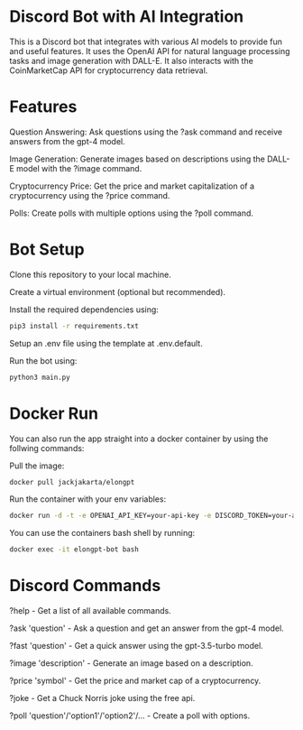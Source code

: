 # Discord Bot with AI Integration

This is a Discord bot that integrates with various AI models to provide fun and useful features. It uses the OpenAI API for natural language processing tasks and image generation with DALL-E. It also interacts with the CoinMarketCap API for cryptocurrency data retrieval.
 
# Features

Question Answering: Ask questions using the ?ask command and receive answers from the gpt-4 model.

Image Generation: Generate images based on descriptions using the DALL-E model with the ?image command.

Cryptocurrency Price: Get the price and market capitalization of a cryptocurrency using the ?price command.

Polls: Create polls with multiple options using the ?poll command.

# Bot Setup

Clone this repository to your local machine.

Create a virtual environment (optional but recommended).

Install the required dependencies using: 

```bash
pip3 install -r requirements.txt
```

Setup an .env file using the template at .env.default.

Run the bot using: 

```bash
python3 main.py
```

# Docker Run

You can also run the app straight into a docker container by using the follwing commands:

Pull the image:

```bash
docker pull jackjakarta/elongpt
```

Run the container with your env variables:

```bash
docker run -d -t -e OPENAI_API_KEY=your-api-key -e DISCORD_TOKEN=your-api-key -e CMC_PRO_API_KEY=your-api-key --name elongpt-bot elongpt
```

You can use the containers bash shell by running:
```bash
docker exec -it elongpt-bot bash
```

# Discord Commands

?help - Get a list of all available commands.

?ask 'question' - Ask a question and get an answer from the gpt-4 model.

?fast 'question' - Get a quick answer using the gpt-3.5-turbo model.

?image 'description' - Generate an image based on a description.

?price 'symbol' - Get the price and market cap of a cryptocurrency.

?joke - Get a Chuck Norris joke using the free api. 

?poll 'question'/'option1'/'option2'/... - Create a poll with options.
